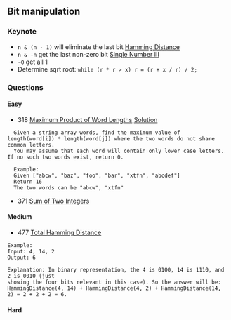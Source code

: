 ## Bit manipulation
### Keynote
- `n & (n - 1)` will eliminate the last bit [Hamming Distance](https://discuss.leetcode.com/topic/72317/java-solution)
- `n & -n` get the last non-zero bit [Single Number III](https://leetcode.com/problems/single-number-iii/description/)
- `~0` get all 1
- Determine sqrt root:
```while (r * r > x) r = (r + x / r) / 2;```

### Questions

#### Easy 
- 318 [Maximum Product of Word Lengths](https://leetcode.com/problems/maximum-product-of-word-lengths) [Solution](https://github.com/jiguan/LeetCode/blob/master/test/com/leetcode/bit/MaximumProductofWordLengths.java)
```  
  Given a string array words, find the maximum value of length(word[i]) * length(word[j]) where the two words do not share common letters. 
  You may assume that each word will contain only lower case letters. If no such two words exist, return 0.
  
  Example:
  Given ["abcw", "baz", "foo", "bar", "xtfn", "abcdef"]
  Return 16
  The two words can be "abcw", "xtfn"
```

 - 371 [Sum of Two Integers](https://leetcode.com/problems/sum-of-two-integers/description/)
#### Medium
 - 477 [Total Hamming Distance](https://leetcode.com/problems/total-hamming-distance/discuss/)
```
Example:
Input: 4, 14, 2
Output: 6

Explanation: In binary representation, the 4 is 0100, 14 is 1110, and 2 is 0010 (just
showing the four bits relevant in this case). So the answer will be:
HammingDistance(4, 14) + HammingDistance(4, 2) + HammingDistance(14, 2) = 2 + 2 + 2 = 6.
```
#### Hard
  
